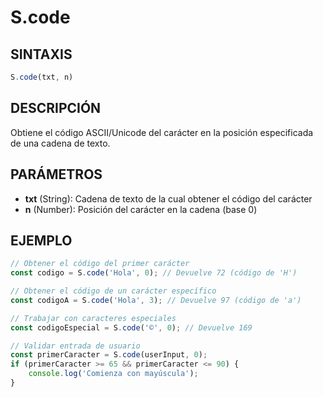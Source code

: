 # S.code

## SINTAXIS
```javascript
S.code(txt, n)
```

## DESCRIPCIÓN
Obtiene el código ASCII/Unicode del carácter en la posición especificada de una cadena de texto.

## PARÁMETROS
- **txt** (String): Cadena de texto de la cual obtener el código del carácter
- **n** (Number): Posición del carácter en la cadena (base 0)

## EJEMPLO
```javascript
// Obtener el código del primer carácter
const codigo = S.code('Hola', 0); // Devuelve 72 (código de 'H')

// Obtener el código de un carácter específico
const codigoA = S.code('Hola', 3); // Devuelve 97 (código de 'a')

// Trabajar con caracteres especiales
const codigoEspecial = S.code('©', 0); // Devuelve 169

// Validar entrada de usuario
const primerCaracter = S.code(userInput, 0);
if (primerCaracter >= 65 && primerCaracter <= 90) {
    console.log('Comienza con mayúscula');
}
```